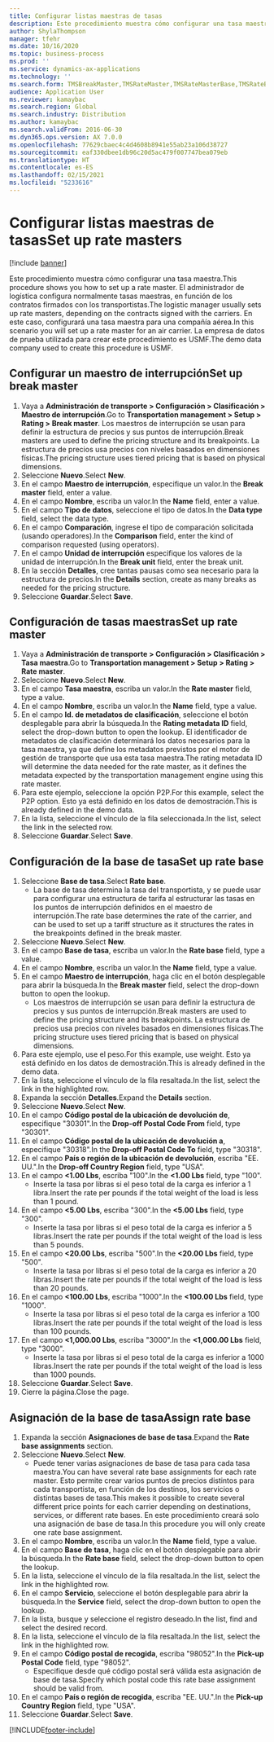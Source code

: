 ```yaml
---
title: Configurar listas maestras de tasas
description: Este procedimiento muestra cómo configurar una tasa maestra.
author: ShylaThompson
manager: tfehr
ms.date: 10/16/2020
ms.topic: business-process
ms.prod: ''
ms.service: dynamics-ax-applications
ms.technology: ''
ms.search.form: TMSBreakMaster,TMSRateMaster,TMSRateMasterBase,TMSRateBaseType, TMSRouteWorkbench
audience: Application User
ms.reviewer: kamaybac
ms.search.region: Global
ms.search.industry: Distribution
ms.author: kamaybac
ms.search.validFrom: 2016-06-30
ms.dyn365.ops.version: AX 7.0.0
ms.openlocfilehash: 77629cbaec4c4d4608b8941e55ab23a106d38727
ms.sourcegitcommit: eaf330dbee1db96c20d5ac479f007747bea079eb
ms.translationtype: HT
ms.contentlocale: es-ES
ms.lasthandoff: 02/15/2021
ms.locfileid: "5233616"
---
```

# <a name="set-up-rate-masters"></a><span data-ttu-id="27f68-103">Configurar listas maestras de tasas</span><span class="sxs-lookup"><span data-stu-id="27f68-103">Set up rate masters</span></span>

[!include [banner](../../includes/banner.md)]

<span data-ttu-id="27f68-104">Este procedimiento muestra cómo configurar una tasa maestra.</span><span class="sxs-lookup"><span data-stu-id="27f68-104">This procedure shows you how to set up a rate master.</span></span> <span data-ttu-id="27f68-105">El administrador de logística configura normalmente tasas maestras, en función de los contratos firmados con los transportistas.</span><span class="sxs-lookup"><span data-stu-id="27f68-105">The logistic manager usually sets up rate masters, depending on the contracts signed with the carriers.</span></span> <span data-ttu-id="27f68-106">En este caso, configurará una tasa maestra para una compañía aérea.</span><span class="sxs-lookup"><span data-stu-id="27f68-106">In this scenario you will set up a rate master for an air carrier.</span></span> <span data-ttu-id="27f68-107">La empresa de datos de prueba utilizada para crear este procedimiento es USMF.</span><span class="sxs-lookup"><span data-stu-id="27f68-107">The demo data company used to create this procedure is USMF.</span></span>

## <a name="set-up-break-master"></a><span data-ttu-id="27f68-108">Configurar un maestro de interrupción</span><span class="sxs-lookup"><span data-stu-id="27f68-108">Set up break master</span></span>

1. <span data-ttu-id="27f68-109">Vaya a **Administración de transporte > Configuración > Clasificación > Maestro de interrupción**.</span><span class="sxs-lookup"><span data-stu-id="27f68-109">Go to **Transportation management > Setup > Rating > Break master**.</span></span> <span data-ttu-id="27f68-110">Los maestros de interrupción se usan para definir la estructura de precios y sus puntos de interrupción.</span><span class="sxs-lookup"><span data-stu-id="27f68-110">Break masters are used to define the pricing structure and its breakpoints.</span></span> <span data-ttu-id="27f68-111">La estructura de precios usa precios con niveles basados en dimensiones físicas.</span><span class="sxs-lookup"><span data-stu-id="27f68-111">The pricing structure uses tiered pricing that is based on physical dimensions.</span></span>  
1. <span data-ttu-id="27f68-112">Seleccione **Nuevo**.</span><span class="sxs-lookup"><span data-stu-id="27f68-112">Select **New**.</span></span>
1. <span data-ttu-id="27f68-113">En el campo **Maestro de interrupción**, especifique un valor.</span><span class="sxs-lookup"><span data-stu-id="27f68-113">In the **Break master** field, enter a value.</span></span>
1. <span data-ttu-id="27f68-114">En el campo **Nombre**, escriba un valor.</span><span class="sxs-lookup"><span data-stu-id="27f68-114">In the **Name** field, enter a value.</span></span>
1. <span data-ttu-id="27f68-115">En el campo **Tipo de datos**, seleccione el tipo de datos.</span><span class="sxs-lookup"><span data-stu-id="27f68-115">In the **Data type** field, select the data type.</span></span>
1. <span data-ttu-id="27f68-116">En el campo **Comparación**, ingrese el tipo de comparación solicitada (usando operadores).</span><span class="sxs-lookup"><span data-stu-id="27f68-116">In the **Comparison** field, enter the kind of comparison requested (using operators).</span></span>
1. <span data-ttu-id="27f68-117">En el campo **Unidad de interrupción** especifique los valores de la unidad de interrupción.</span><span class="sxs-lookup"><span data-stu-id="27f68-117">In the **Break unit** field, enter the break unit.</span></span>
1. <span data-ttu-id="27f68-118">En la sección **Detalles**, cree tantas pausas como sea necesario para la estructura de precios.</span><span class="sxs-lookup"><span data-stu-id="27f68-118">In the **Details** section, create as many breaks as needed for the pricing structure.</span></span>
1. <span data-ttu-id="27f68-119">Seleccione **Guardar**.</span><span class="sxs-lookup"><span data-stu-id="27f68-119">Select **Save**.</span></span>

## <a name="set-up-rate-master"></a><span data-ttu-id="27f68-120">Configuración de tasas maestras</span><span class="sxs-lookup"><span data-stu-id="27f68-120">Set up rate master</span></span>

1. <span data-ttu-id="27f68-121">Vaya a **Administración de transporte > Configuración > Clasificación > Tasa maestra**.</span><span class="sxs-lookup"><span data-stu-id="27f68-121">Go to **Transportation management > Setup > Rating > Rate master**.</span></span>
1. <span data-ttu-id="27f68-122">Seleccione **Nuevo**.</span><span class="sxs-lookup"><span data-stu-id="27f68-122">Select **New**.</span></span>
1. <span data-ttu-id="27f68-123">En el campo **Tasa maestra**, escriba un valor.</span><span class="sxs-lookup"><span data-stu-id="27f68-123">In the **Rate master** field, type a value.</span></span>
1. <span data-ttu-id="27f68-124">En el campo **Nombre**, escriba un valor.</span><span class="sxs-lookup"><span data-stu-id="27f68-124">In the **Name** field, type a value.</span></span>
1. <span data-ttu-id="27f68-125">En el campo **Id. de metadatos de clasificación**, seleccione el botón desplegable para abrir la búsqueda.</span><span class="sxs-lookup"><span data-stu-id="27f68-125">In the **Rating metadata ID** field, select the drop-down button to open the lookup.</span></span> <span data-ttu-id="27f68-126">El identificador de metadatos de clasificación determinará los datos necesarios para la tasa maestra, ya que define los metadatos previstos por el motor de gestión de transporte que usa esta tasa maestra.</span><span class="sxs-lookup"><span data-stu-id="27f68-126">The rating metadata ID will determine the data needed for the rate master, as it defines the metadata expected by the transportation management engine using this rate master.</span></span>  
1. <span data-ttu-id="27f68-127">Para este ejemplo, seleccione la opción P2P.</span><span class="sxs-lookup"><span data-stu-id="27f68-127">For this example, select the P2P option.</span></span> <span data-ttu-id="27f68-128">Esto ya está definido en los datos de demostración.</span><span class="sxs-lookup"><span data-stu-id="27f68-128">This is already defined in the demo data.</span></span>
1. <span data-ttu-id="27f68-129">En la lista, seleccione el vínculo de la fila seleccionada.</span><span class="sxs-lookup"><span data-stu-id="27f68-129">In the list, select the link in the selected row.</span></span>
1. <span data-ttu-id="27f68-130">Seleccione **Guardar**.</span><span class="sxs-lookup"><span data-stu-id="27f68-130">Select **Save**.</span></span>

## <a name="set-up-rate-base"></a><span data-ttu-id="27f68-131">Configuración de la base de tasa</span><span class="sxs-lookup"><span data-stu-id="27f68-131">Set up rate base</span></span>

1. <span data-ttu-id="27f68-132">Seleccione **Base de tasa**.</span><span class="sxs-lookup"><span data-stu-id="27f68-132">Select **Rate base**.</span></span>
    * <span data-ttu-id="27f68-133">La base de tasa determina la tasa del transportista, y se puede usar para configurar una estructura de tarifa al estructurar las tasas en los puntos de interrupción definidos en el maestro de interrupción.</span><span class="sxs-lookup"><span data-stu-id="27f68-133">The rate base determines the rate of the carrier, and can be used to set up a tariff structure as it structures the rates in the breakpoints defined in the break master.</span></span>  
2. <span data-ttu-id="27f68-134">Seleccione **Nuevo**.</span><span class="sxs-lookup"><span data-stu-id="27f68-134">Select **New**.</span></span>
3. <span data-ttu-id="27f68-135">En el campo **Base de tasa**, escriba un valor.</span><span class="sxs-lookup"><span data-stu-id="27f68-135">In the **Rate base** field, type a value.</span></span>
4. <span data-ttu-id="27f68-136">En el campo **Nombre**, escriba un valor.</span><span class="sxs-lookup"><span data-stu-id="27f68-136">In the **Name** field, type a value.</span></span>
5. <span data-ttu-id="27f68-137">En el campo **Maestro de interrupción**, haga clic en el botón desplegable para abrir la búsqueda.</span><span class="sxs-lookup"><span data-stu-id="27f68-137">In the **Break master** field, select the drop-down button to open the lookup.</span></span>
    * <span data-ttu-id="27f68-138">Los maestros de interrupción se usan para definir la estructura de precios y sus puntos de interrupción.</span><span class="sxs-lookup"><span data-stu-id="27f68-138">Break masters are used to define the pricing structure and its breakpoints.</span></span> <span data-ttu-id="27f68-139">La estructura de precios usa precios con niveles basados en dimensiones físicas.</span><span class="sxs-lookup"><span data-stu-id="27f68-139">The pricing structure uses tiered pricing that is based on physical dimensions.</span></span>  
6. <span data-ttu-id="27f68-140">Para este ejemplo, use el peso.</span><span class="sxs-lookup"><span data-stu-id="27f68-140">For this example, use weight.</span></span> <span data-ttu-id="27f68-141">Esto ya está definido en los datos de demostración.</span><span class="sxs-lookup"><span data-stu-id="27f68-141">This is already defined in the demo data.</span></span>
7. <span data-ttu-id="27f68-142">En la lista, seleccione el vínculo de la fila resaltada.</span><span class="sxs-lookup"><span data-stu-id="27f68-142">In the list, select the link in the highlighted row.</span></span>
8. <span data-ttu-id="27f68-143">Expanda la sección **Detalles**.</span><span class="sxs-lookup"><span data-stu-id="27f68-143">Expand the **Details** section.</span></span>
9. <span data-ttu-id="27f68-144">Seleccione **Nuevo**.</span><span class="sxs-lookup"><span data-stu-id="27f68-144">Select **New**.</span></span>
10. <span data-ttu-id="27f68-145">En el campo **Código postal de la ubicación de devolución de**, especifique "30301".</span><span class="sxs-lookup"><span data-stu-id="27f68-145">In the **Drop-off Postal Code From** field, type "30301".</span></span>
11. <span data-ttu-id="27f68-146">En el campo **Código postal de la ubicación de devolución a**, especifique "30318".</span><span class="sxs-lookup"><span data-stu-id="27f68-146">In the **Drop-off Postal Code To** field, type "30318".</span></span>
12. <span data-ttu-id="27f68-147">En el campo **País o región de la ubicación de devolución**, escriba "EE. UU.".</span><span class="sxs-lookup"><span data-stu-id="27f68-147">In the **Drop-off Country Region** field, type "USA".</span></span>
13. <span data-ttu-id="27f68-148">En el campo **<1.00 Lbs**, escriba "100".</span><span class="sxs-lookup"><span data-stu-id="27f68-148">In the **<1.00 Lbs** field, type "100".</span></span>
    * <span data-ttu-id="27f68-149">Inserte la tasa por libras si el peso total de la carga es inferior a 1 libra.</span><span class="sxs-lookup"><span data-stu-id="27f68-149">Insert the rate per pounds if the total weight of the load is less than 1 pound.</span></span>  
14. <span data-ttu-id="27f68-150">En el campo **<5.00 Lbs**, escriba "300".</span><span class="sxs-lookup"><span data-stu-id="27f68-150">In the **<5.00 Lbs** field, type "300".</span></span>
    * <span data-ttu-id="27f68-151">Inserte la tasa por libras si el peso total de la carga es inferior a 5 libras.</span><span class="sxs-lookup"><span data-stu-id="27f68-151">Insert the rate per pounds if the total weight of the load is less than 5 pounds.</span></span>  
15. <span data-ttu-id="27f68-152">En el campo **<20.00 Lbs**, escriba "500".</span><span class="sxs-lookup"><span data-stu-id="27f68-152">In the **<20.00 Lbs** field, type "500".</span></span>
    * <span data-ttu-id="27f68-153">Inserte la tasa por libras si el peso total de la carga es inferior a 20 libras.</span><span class="sxs-lookup"><span data-stu-id="27f68-153">Insert the rate per pounds if the total weight of the load is less than 20 pounds.</span></span>  
16. <span data-ttu-id="27f68-154">En el campo **<100.00 Lbs**, escriba "1000".</span><span class="sxs-lookup"><span data-stu-id="27f68-154">In the **<100.00 Lbs** field, type "1000".</span></span>
    * <span data-ttu-id="27f68-155">Inserte la tasa por libras si el peso total de la carga es inferior a 100 libras.</span><span class="sxs-lookup"><span data-stu-id="27f68-155">Insert the rate per pounds if the total weight of the load is less than 100 pounds.</span></span>  
17. <span data-ttu-id="27f68-156">En el campo **<1,000.00 Lbs**, escriba "3000".</span><span class="sxs-lookup"><span data-stu-id="27f68-156">In the **<1,000.00 Lbs** field, type "3000".</span></span>
    * <span data-ttu-id="27f68-157">Inserte la tasa por libras si el peso total de la carga es inferior a 1000 libras.</span><span class="sxs-lookup"><span data-stu-id="27f68-157">Insert the rate per pounds if the total weight of the load is less than 1000 pounds.</span></span>  
18. <span data-ttu-id="27f68-158">Seleccione **Guardar**.</span><span class="sxs-lookup"><span data-stu-id="27f68-158">Select **Save**.</span></span>
19. <span data-ttu-id="27f68-159">Cierre la página.</span><span class="sxs-lookup"><span data-stu-id="27f68-159">Close the page.</span></span>

## <a name="assign-rate-base"></a><span data-ttu-id="27f68-160">Asignación de la base de tasa</span><span class="sxs-lookup"><span data-stu-id="27f68-160">Assign rate base</span></span>

1. <span data-ttu-id="27f68-161">Expanda la sección **Asignaciones de base de tasa**.</span><span class="sxs-lookup"><span data-stu-id="27f68-161">Expand the **Rate base assignments** section.</span></span>
2. <span data-ttu-id="27f68-162">Seleccione **Nuevo**.</span><span class="sxs-lookup"><span data-stu-id="27f68-162">Select **New**.</span></span>
    * <span data-ttu-id="27f68-163">Puede tener varias asignaciones de base de tasa para cada tasa maestra.</span><span class="sxs-lookup"><span data-stu-id="27f68-163">You can have several rate base assignments for each rate master.</span></span> <span data-ttu-id="27f68-164">Esto permite crear varios puntos de precios distintos para cada transportista, en función de los destinos, los servicios o distintas bases de tasa.</span><span class="sxs-lookup"><span data-stu-id="27f68-164">This makes it possible to create several different price points for each carrier depending on destinations, services, or different rate bases.</span></span> <span data-ttu-id="27f68-165">En este procedimiento creará solo una asignación de base de tasa.</span><span class="sxs-lookup"><span data-stu-id="27f68-165">In this procedure you will only create one rate base assignment.</span></span>  
3. <span data-ttu-id="27f68-166">En el campo **Nombre**, escriba un valor.</span><span class="sxs-lookup"><span data-stu-id="27f68-166">In the **Name** field, type a value.</span></span>
4. <span data-ttu-id="27f68-167">En el campo **Base de tasa**, haga clic en el botón desplegable para abrir la búsqueda.</span><span class="sxs-lookup"><span data-stu-id="27f68-167">In the **Rate base** field, select the drop-down button to open the lookup.</span></span>
5. <span data-ttu-id="27f68-168">En la lista, seleccione el vínculo de la fila resaltada.</span><span class="sxs-lookup"><span data-stu-id="27f68-168">In the list, select the link in the highlighted row.</span></span>
6. <span data-ttu-id="27f68-169">En el campo **Servicio**, seleccione el botón desplegable para abrir la búsqueda.</span><span class="sxs-lookup"><span data-stu-id="27f68-169">In the **Service** field, select the drop-down button to open the lookup.</span></span>
7. <span data-ttu-id="27f68-170">En la lista, busque y seleccione el registro deseado.</span><span class="sxs-lookup"><span data-stu-id="27f68-170">In the list, find and select the desired record.</span></span>
8. <span data-ttu-id="27f68-171">En la lista, seleccione el vínculo de la fila resaltada.</span><span class="sxs-lookup"><span data-stu-id="27f68-171">In the list, select the link in the highlighted row.</span></span>
9. <span data-ttu-id="27f68-172">En el campo **Código postal de recogida**, escriba "98052".</span><span class="sxs-lookup"><span data-stu-id="27f68-172">In the **Pick-up Postal Code** field, type "98052".</span></span>
    * <span data-ttu-id="27f68-173">Especifique desde qué código postal será válida esta asignación de base de tasa.</span><span class="sxs-lookup"><span data-stu-id="27f68-173">Specify which postal code this rate base assignment should be valid from.</span></span>
10. <span data-ttu-id="27f68-174">En el campo **País o región de recogida**, escriba "EE. UU.".</span><span class="sxs-lookup"><span data-stu-id="27f68-174">In the **Pick-up Country Region** field, type "USA".</span></span>
11. <span data-ttu-id="27f68-175">Seleccione **Guardar**.</span><span class="sxs-lookup"><span data-stu-id="27f68-175">Select **Save**.</span></span>


[!INCLUDE[footer-include](../../../includes/footer-banner.md)]